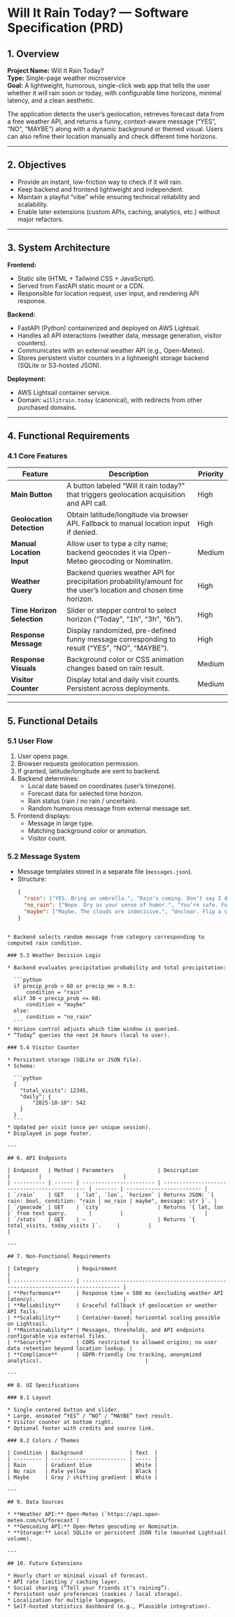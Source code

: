 # Will It Rain Today? — Software Specification (PRD)

## 1. Overview

**Project Name:** Will It Rain Today?  
**Type:** Single-page weather microservice  
**Goal:** A lightweight, humorous, single-click web app that tells the user whether it will rain soon or today, with configurable time horizons, minimal latency, and a clean aesthetic.  

The application detects the user’s geolocation, retrieves forecast data from a free weather API, and returns a funny, context-aware message (“YES”, “NO”, “MAYBE”) along with a dynamic background or themed visual. Users can also refine their location manually and check different time horizons.  

---

## 2. Objectives

- Provide an instant, low-friction way to check if it will rain.
- Keep backend and frontend lightweight and independent.
- Maintain a playful “vibe” while ensuring technical reliability and scalability.
- Enable later extensions (custom APIs, caching, analytics, etc.) without major refactors.

---

## 3. System Architecture

**Frontend:**  
- Static site (HTML + Tailwind CSS + JavaScript).  
- Served from FastAPI static mount or a CDN.  
- Responsible for location request, user input, and rendering API response.  

**Backend:**  
- FastAPI (Python) containerized and deployed on AWS Lightsail.  
- Handles all API interactions (weather data, message generation, visitor counters).  
- Communicates with an external weather API (e.g., Open-Meteo).  
- Stores persistent visitor counters in a lightweight storage backend (SQLite or S3-hosted JSON).  

**Deployment:**  
- AWS Lightsail container service.  
- Domain: `willitrain.today` (canonical), with redirects from other purchased domains.  

---

## 4. Functional Requirements

### 4.1 Core Features

| Feature | Description | Priority |
|----------|--------------|----------|
| **Main Button** | A button labeled “Will it rain today?” that triggers geolocation acquisition and API call. | High |
| **Geolocation Detection** | Obtain latitude/longitude via browser API. Fallback to manual location input if denied. | High |
| **Manual Location Input** | Allow user to type a city name; backend geocodes it via Open-Meteo geocoding or Nominatim. | Medium |
| **Weather Query** | Backend queries weather API for precipitation probability/amount for the user’s location and chosen time horizon. | High |
| **Time Horizon Selection** | Slider or stepper control to select horizon (“Today”, “1h”, “3h”, “6h”). | High |
| **Response Message** | Display randomized, pre-defined funny message corresponding to result (“YES”, “NO”, “MAYBE”). | High |
| **Response Visuals** | Background color or CSS animation changes based on rain result. | Medium |
| **Visitor Counter** | Display total and daily visit counts. Persistent across deployments. | Medium |

---

## 5. Functional Details

### 5.1 User Flow
1. User opens page.  
2. Browser requests geolocation permission.  
3. If granted, latitude/longitude are sent to backend.  
4. Backend determines:
   - Local date based on coordinates (user’s timezone).  
   - Forecast data for selected time horizon.  
   - Rain status (rain / no rain / uncertain).  
   - Random humorous message from external message set.  
5. Frontend displays:
   - Message in large type.  
   - Matching background color or animation.  
   - Visitor count.  

### 5.2 Message System
- Message templates stored in a separate file (`messages.json`).  
- Structure:
  ```json
  {
    "rain": ["YES. Bring an umbrella.", "Rain’s coming. Don’t say I didn’t warn you."],
    "no_rain": ["Nope. Dry as your sense of humor.", "You’re safe. For now."],
    "maybe": ["Maybe. The clouds are indecisive.", "Unclear. Flip a coin."]
  }
````

* Backend selects random message from category corresponding to computed rain condition.

### 5.3 Weather Decision Logic

* Backend evaluates precipitation probability and total precipitation:

  ```python
  if precip_prob > 60 or precip_mm > 0.5:
      condition = "rain"
  elif 30 < precip_prob <= 60:
      condition = "maybe"
  else:
      condition = "no_rain"
  ```
* Horizon control adjusts which time window is queried.
* “Today” queries the next 24 hours (local to user).

### 5.4 Visitor Counter

* Persistent storage (SQLite or JSON file).
* Schema:

  ```python
  {
    "total_visits": 12345,
    "daily": {
        "2025-10-10": 542
    }
  }
  ```
* Updated per visit (once per unique session).
* Displayed in page footer.

---

## 6. API Endpoints

| Endpoint   | Method | Parameters              | Description                                   |         |                          |
| ---------- | ------ | ----------------------- | --------------------------------------------- | ------- | ------------------------ |
| `/rain`    | GET    | `lat`, `lon`, `horizon` | Returns JSON: `{ rain: bool, condition: "rain | no_rain | maybe", message: str }`. |
| `/geocode` | GET    | `city`                  | Returns `{ lat, lon }` from text query.       |         |                          |
| `/stats`   | GET    | —                       | Returns `{ total_visits, today_visits }`.     |         |                          |

---

## 7. Non-Functional Requirements

| Category            | Requirement                                                                        |
| ------------------- | ---------------------------------------------------------------------------------- |
| **Performance**     | Response time < 500 ms (excluding weather API latency).                            |
| **Reliability**     | Graceful fallback if geolocation or weather API fails.                             |
| **Scalability**     | Container-based; horizontal scaling possible on Lightsail.                         |
| **Maintainability** | Messages, thresholds, and API endpoints configurable via external files.           |
| **Security**        | CORS restricted to allowed origins; no user data retention beyond location lookup. |
| **Compliance**      | GDPR-friendly (no tracking, anonymized analytics).                                 |

---

## 8. UI Specifications

### 8.1 Layout

* Single centered button and slider.
* Large, animated “YES” / “NO” / “MAYBE” text result.
* Visitor counter at bottom right.
* Optional footer with credits and source link.

### 8.2 Colors / Themes

| Condition | Background               | Text  |
| --------- | ------------------------ | ----- |
| Rain      | Gradient blue            | White |
| No rain   | Pale yellow              | Black |
| Maybe     | Gray / shifting gradient | White |

---

## 9. Data Sources

* **Weather API:** Open-Meteo (`https://api.open-meteo.com/v1/forecast`)
* **Geocoding API:** Open-Meteo geocoding or Nominatim.
* **Storage:** Local SQLite or persistent JSON file (mounted Lightsail volume).

---

## 10. Future Extensions

* Hourly chart or minimal visual of forecast.
* API rate limiting / caching layer.
* Social sharing (“Tell your friends it’s raining”).
* Persistent user preferences (cookies / local storage).
* Localization for multiple languages.
* Self-hosted statistics dashboard (e.g., Plausible integration).
